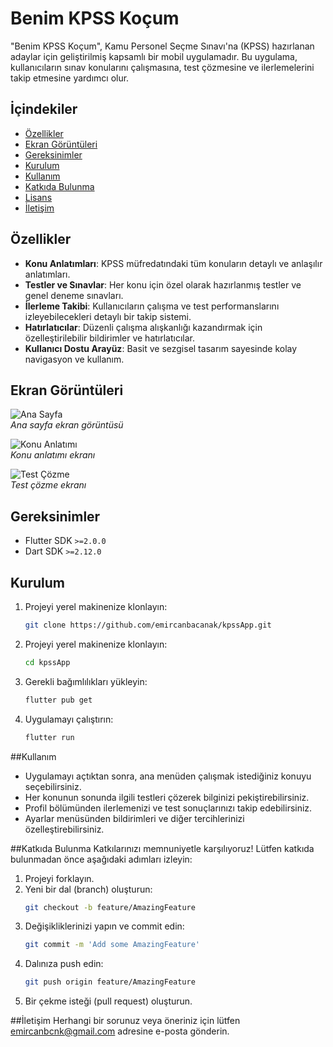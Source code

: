 # Benim KPSS Koçum

"Benim KPSS Koçum", Kamu Personel Seçme Sınavı'na (KPSS) hazırlanan adaylar için geliştirilmiş kapsamlı bir mobil uygulamadır. Bu uygulama, kullanıcıların sınav konularını çalışmasına, test çözmesine ve ilerlemelerini takip etmesine yardımcı olur.

## İçindekiler

- [Özellikler](#özellikler)
- [Ekran Görüntüleri](#ekran-görüntüleri)
- [Gereksinimler](#gereksinimler)
- [Kurulum](#kurulum)
- [Kullanım](#kullanım)
- [Katkıda Bulunma](#katkıda-bulunma)
- [Lisans](#lisans)
- [İletişim](#iletişim)

## Özellikler

- **Konu Anlatımları**: KPSS müfredatındaki tüm konuların detaylı ve anlaşılır anlatımları.
- **Testler ve Sınavlar**: Her konu için özel olarak hazırlanmış testler ve genel deneme sınavları.
- **İlerleme Takibi**: Kullanıcıların çalışma ve test performanslarını izleyebilecekleri detaylı bir takip sistemi.
- **Hatırlatıcılar**: Düzenli çalışma alışkanlığı kazandırmak için özelleştirilebilir bildirimler ve hatırlatıcılar.
- **Kullanıcı Dostu Arayüz**: Basit ve sezgisel tasarım sayesinde kolay navigasyon ve kullanım.

## Ekran Görüntüleri

![Ana Sayfa](path_to_screenshot1.png)  
*Ana sayfa ekran görüntüsü*

![Konu Anlatımı](path_to_screenshot2.png)  
*Konu anlatımı ekranı*

![Test Çözme](path_to_screenshot3.png)  
*Test çözme ekranı*

## Gereksinimler

- Flutter SDK `>=2.0.0`
- Dart SDK `>=2.12.0`

## Kurulum

1. Projeyi yerel makinenize klonlayın:

   ```bash
   git clone https://github.com/emircanbacanak/kpssApp.git

2. Projeyi yerel makinenize klonlayın:
   ```bash
   cd kpssApp

4. Gerekli bağımlılıkları yükleyin:
   ```bash
   flutter pub get

5. Uygulamayı çalıştırın:
   ```bash
   flutter run


##Kullanım
- Uygulamayı açtıktan sonra, ana menüden çalışmak istediğiniz konuyu seçebilirsiniz.
- Her konunun sonunda ilgili testleri çözerek bilginizi pekiştirebilirsiniz.
- Profil bölümünden ilerlemenizi ve test sonuçlarınızı takip edebilirsiniz.
- Ayarlar menüsünden bildirimleri ve diğer tercihlerinizi özelleştirebilirsiniz.


##Katkıda Bulunma
Katkılarınızı memnuniyetle karşılıyoruz! Lütfen katkıda bulunmadan önce aşağıdaki adımları izleyin:

1. Projeyi forklayın.
2. Yeni bir dal (branch) oluşturun:
   ```bash
   git checkout -b feature/AmazingFeature
3. Değişikliklerinizi yapın ve commit edin:
   ```bash
   git commit -m 'Add some AmazingFeature'
4. Dalınıza push edin:
   ```bash
   git push origin feature/AmazingFeature
5. Bir çekme isteği (pull request) oluşturun.

##İletişim
Herhangi bir sorunuz veya öneriniz için lütfen emircanbcnk@gmail.com adresine e-posta gönderin.   
   

   
